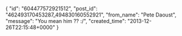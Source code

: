  {
   "id": "604477572921512",
   "post_id": "462493170453287_494830160552921",
   "from_name": "Pete Daoust",
   "message": "You mean him ?? :/",
   "created_time": "2013-12-26T22:15:48+0000"
 }
